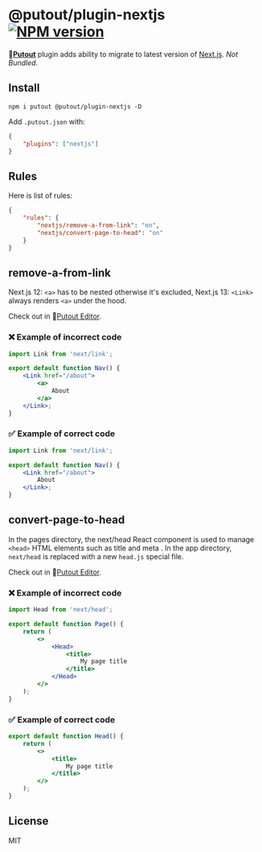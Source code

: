 # @putout/plugin-nextjs [![NPM version][NPMIMGURL]][NPMURL]

[NPMIMGURL]: https://img.shields.io/npm/v/@putout/plugin-nextjs.svg?style=flat&longCache=true
[NPMURL]: https://npmjs.org/package/@putout/plugin-nextjs "npm"

🐊[**Putout**](https://github.com/coderaiser/putout) plugin adds ability to migrate to latest version of [Next.js](https://beta.nextjs.org/docs/upgrade-guide#migrating-from-pages-to-app). *Not Bundled*.

## Install

```
npm i putout @putout/plugin-nextjs -D
```

Add `.putout.json` with:

```json
{
    "plugins": ["nextjs"]
}
```

## Rules

Here is list of rules:

```json
{
    "rules": {
        "nextjs/remove-a-from-link": "on",
        "nextjs/convert-page-to-head": "on"
    }
}
```

## remove-a-from-link

Next.js 12: `<a>` has to be nested otherwise it's excluded, Next.js 13: `<Link>` always renders `<a>` under the hood.

Check out in 🐊[Putout Editor](https://putout.cloudcmd.io/#/gist/261a315b2f1660be26f27229b9ac62b4/87b0ba6f123ef0fb7aa3e89b5fee33beedea83fe).

### ❌ Example of incorrect code

```jsx
import Link from 'next/link';

export default function Nav() {
    <Link href="/about">
        <a>
            About
        </a>
    </Link>;
}
```

### ✅ Example of correct code

```jsx
import Link from 'next/link';

export default function Nav() {
    <Link href="/about">
        About
    </Link>;
}
```

## convert-page-to-head

In the pages directory, the next/head React component is used to manage `<head>` HTML elements such as title and meta . In the app directory, `next/head` is replaced with a new `head.js` special file.

Check out in 🐊[Putout Editor](https://putout.cloudcmd.io/#/gist/81a2a85e4550ba4cddc688fef9570f7a/6aa066348a6124a7a6681f46105586acbeb9eb65).

### ❌ Example of incorrect code

```jsx
import Head from 'next/head';

export default function Page() {
    return (
        <>
            <Head>
                <title>
                    My page title
                </title>
            </Head>
        </>
    );
}
```

### ✅ Example of correct code

```jsx
export default function Head() {
    return (
        <>
            <title>
                My page title
            </title>
        </>
    );
}
```

## License

MIT
